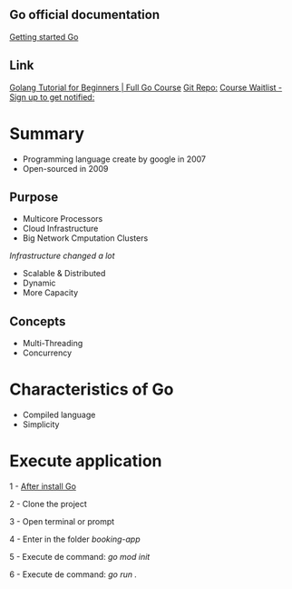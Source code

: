 ## Go official documentation

[Getting started Go](https://go.dev/doc/)


## Link

[Golang Tutorial for Beginners | Full Go Course](https://www.youtube.com/watch?v=yyUHQIec83I)
[Git Repo:](https://gitlab.com/nanuchi/go-full-course-youtube)
[Course Waitlist - Sign up to get notified:](https://www.techworld-with-nana.com/course-roadmap)


# Summary 

- Programming language create by google in 2007
- Open-sourced in 2009

## Purpose

- Multicore Processors
- Cloud Infrastructure
- Big Network Cmputation Clusters

_Infrastructure changed a lot_

- Scalable & Distributed
- Dynamic
- More Capacity


## Concepts
- Multi-Threading
- Concurrency

# Characteristics of Go

- Compiled language
- Simplicity




# Execute application

1 - [After install Go](https://go.dev/dl/)

2 - Clone the project

3 - Open terminal or prompt

4 - Enter in the folder _booking-app_  

5 - Execute de command: _go mod init_

6 - Execute de command: _go run ._